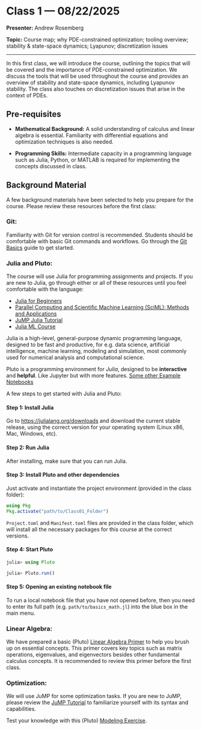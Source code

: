 # Class 1 — 08/22/2025

**Presenter:** Andrew Rosemberg

**Topic:** Course map; why PDE-constrained optimization; tooling overview; stability & state-space dynamics; Lyapunov; discretization issues

---

In this first class, we will introduce the course, outlining the topics that will be covered and the importance of PDE-constrained optimization. We discuss the tools that will be used throughout the course and provides an overview of stability and state-space dynamics, including Lyapunov stability. The class also touches on discretization issues that arise in the context of PDEs.

## Pre-requisites

- **Mathematical Background:** A solid understanding of calculus and linear algebra is essential. Familiarity with differential equations and optimization techniques is also needed.

- **Programming Skills:** Intermediate capacity in a programming language such as Julia, Python, or MATLAB is required for implementing the concepts discussed in class.

## Background Material

A few background materials have been selected to help you prepare for the course. Please review these resources before the first class:

### **Git**: 
Familiarity with Git for version control is recommended. Students should be comfortable with basic Git commands and workflows. Go through the [Git Basics](./background_materials/git_adventure_guide.md) guide to get started.

### **Julia and Pluto**: 
The course will use Julia for programming assignments and projects. If you are new to Julia, go through either or all of these resources until you feel comfortable with the language:

- [Julia for Beginners](https://juliaacademy.com/p/julia-for-beginners)
- [Parallel Computing and Scientific Machine Learning (SciML): Methods and Applications](https://book.sciml.ai/)
- [JuMP Julia Tutorial](https://jump.dev/JuMP.jl/stable/tutorials/getting_started/getting_started_with_julia/)
- [Julia ML Course](https://adrianhill.de/julia-ml-course/)

Julia is a high-level, general-purpose dynamic programming language, designed to be fast and productive, for e.g. data science, artificial intelligence, machine learning, modeling and simulation, most commonly used for numerical analysis and computational science.

Pluto is a programming environment for _Julia_, designed to be **interactive** and **helpful**. Like Jupyter but with more features. [Some other Example Notebooks](https://featured.plutojl.org/)

A few steps to get started with Julia and Pluto:

#### Step 1: Install Julia 

Go to https://julialang.org/downloads and download the current stable release, using the correct version for your operating system (Linux x86, Mac, Windows, etc).

#### Step 2: Run Julia

After installing, make sure that you can run Julia.

#### Step 3: Install Pluto and other dependencies

Just activate and instantiate the project environment (provided in the class folder):

```julia
using Pkg
Pkg.activate("path/to/Class01_Folder")
```

`Project.toml` and `Manifest.toml` files are provided in the class folder, which will install all the necessary packages for this course at the correct versions.

#### Step 4: Start Pluto

```julia
julia> using Pluto

julia> Pluto.run()
```

#### Step 5: Opening an existing notebook file

To run a local notebook file that you have not opened before, then you need to enter its full path (e.g. `path/to/basics_math.jl`) into the blue box in the main menu.

### **Linear Algebra**: 
We have prepared a basic (Pluto) [Linear Algebra Primer](./background_materials/basics_math.jl) to help you brush up on essential concepts. This primer covers key topics such as matrix operations, eigenvalues, and eigenvectors besides other fundamental calculus concepts. It is recommended to review this primer before the first class.

### **Optimization**:
We will use JuMP for some optimization tasks. If you are new to JuMP, please review the [JuMP Tutorial](https://jump.dev/JuMP.jl/stable/tutorials/getting_started/getting_started_with_JuMP/) to familiarize yourself with its syntax and capabilities.

Test your knowledge with this (Pluto) [Modeling Exercise](./background_materials/optimization_homework.jl).